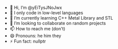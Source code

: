 - 👋 Hi, I’m @yEiTysJNoJwx
- 👀 I only code in low-level languages
- 🌱 I’m currently learning C++ Metal Library and STL
- 💞️ I’m looking to collaborate on random projects
- 📫 How to reach me (don't)
- 😄 Pronouns: he him they
- ⚡ Fun fact: nullptr

<!---
yEiTysJNoJwx/yEiTysJNoJwx is a ✨ special ✨ repository because its `README.md` (this file) appears on your GitHub profile.
You can click the Preview link to take a look at your changes.
--->
